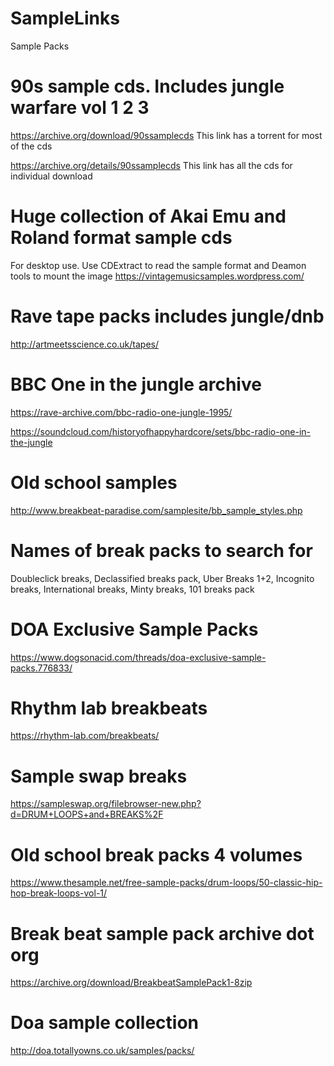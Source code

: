 # SampleLinks
Sample Packs

# 90s sample cds. Includes jungle warfare vol 1 2 3
https://archive.org/download/90ssamplecds This link has a torrent for most of the cds

https://archive.org/details/90ssamplecds This link has all the cds for individual download

# Huge collection of Akai Emu and Roland format sample cds
For desktop use. Use CDExtract to read the sample format and Deamon tools to mount the image
https://vintagemusicsamples.wordpress.com/

# Rave tape packs includes jungle/dnb
http://artmeetsscience.co.uk/tapes/

# BBC One in the jungle archive
https://rave-archive.com/bbc-radio-one-jungle-1995/

https://soundcloud.com/historyofhappyhardcore/sets/bbc-radio-one-in-the-jungle

# Old school samples
http://www.breakbeat-paradise.com/samplesite/bb_sample_styles.php

# Names of break packs to search for
Doubleclick breaks, Declassified breaks pack, Uber Breaks 1+2, Incognito breaks, International breaks, Minty breaks, 101 breaks pack

# DOA Exclusive Sample Packs 
https://www.dogsonacid.com/threads/doa-exclusive-sample-packs.776833/

# Rhythm lab breakbeats
https://rhythm-lab.com/breakbeats/

# Sample swap breaks
https://sampleswap.org/filebrowser-new.php?d=DRUM+LOOPS+and+BREAKS%2F

# Old school break packs 4 volumes
https://www.thesample.net/free-sample-packs/drum-loops/50-classic-hip-hop-break-loops-vol-1/

# Break beat sample pack archive dot org
https://archive.org/download/BreakbeatSamplePack1-8zip

# Doa sample collection
http://doa.totallyowns.co.uk/samples/packs/
